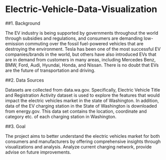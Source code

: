 # Electric-Vehicle-Data-Visualization

##1. Background

The EV industry is being supported by governments throughout the world through subsidies and regulations, and consumers are demanding low-emission commuting over the fossil fuel-powered vehicles that are destroying the environment. Tesla has been one of the most successful EV companies/brands in the world, but others have also introduced EVs that are in demand from customers in many areas, including Mercedes Benz, BMW, Ford, Audi, Hyundai, Honda, and Nissan. There is no doubt that EVs are the future of transportation and driving.

##2. Data Sources

Datasets are collected from data.wa.gov. Specifically, Electric Vehicle Title and Registration Activity dataset is used to explore the features that would impact the electric vehicles market in the state of Washington. In addition, data of the EV charging station in the State of Washington is downloaded from energy.gov. This data set contains the location, coordinate and category etc. of each charging station in Washington.

##3. Goal

The project aims to better understand the electric vehicles market for both consumers and manufacturers by offering comprehensive insights through visualizations and analysis. Analyze current charging network, provide advise on future improvements.
